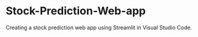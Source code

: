 # Stock-Prediction-Web-app
Creating a stock prediction web app using Streamlit in Visual Studio Code.
